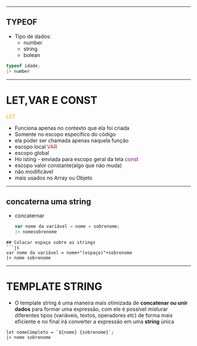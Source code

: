 
---
## TYPEOF
- Tipo de dados:
	- number
	- string
	- bolean
```js
typeof idade;
|> number
```
---
# LET,VAR E CONST
<span style="color:orange">LET</span>
- Funciona apenas no contexto que ela foi criada
- Somente no escopo específico do código
- ela poder ser chamada apenas naquela função
- escopo local
<span style="color:brown">VAR</span>
- escopo global
- Ho isting - enviada para escopo geral da tela
<span style="color:purple">const</span>
- escopo valor constante(algo que não muda)
- não modificável
- mais usados no Array ou Objeto
- ----
## concaterna uma string
- concaternar
	```js
	var nome da variável = nome = sobrenome;
	|> nomesobrenome
```
## Colocar espaço sobre as strings
```js
var nome da variável = nome+"(espaço)"+sobrenome
|> nome sobrenome
```
---
# TEMPLATE STRING
- O template string é uma maneira mais otimizada de **concatenar ou unir dados** para formar uma expressão, com ele é possível misturar diferentes tipos (variáveis, textos, operadores etc) de forma mais eficiente e no final irá converter a expressão em uma **string** única
```JS
let nomeCompleto = `${nome} {sobrenome}`;
|> nome sobrenome
```
